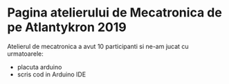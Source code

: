 # Pagina atelierului de Mecatronica de pe Atlantykron 2019

Atelierul de mecatronica a avut 10 participanti si ne-am jucat cu urmatoarele:

* placuta arduino
* scris cod in Arduino IDE


